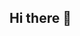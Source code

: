 ## Hi there 👋

<!--
**Spencer-Cheung/Spencer-Cheung** is a ✨ _special_ ✨ repository because its `README.md` (this file) appears on your GitHub profile.

Here are some ideas to get you started:

- I’m currently studying Data Science at the University of Michigan, strengthening my skillset for my professional career by bringing in new perspectives, methodologies, and data science skills to stay competitive in the industry.
- ’m always looking forward to continuously learning new skill sets, exploring libraries, and diving into Machine Learning and beyond.

